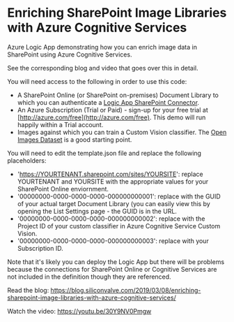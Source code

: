 # Enriching SharePoint Image Libraries with Azure Cognitive Services

Azure Logic App demonstrating how you can enrich image data in SharePoint using Azure Cognitive Services.

See the corresponding blog and video that goes over this in detail.

You will need access to the following in order to use this code:

- A SharePoint Online (or SharePoint on-premises) Document Library to which you can authenticate a [Logic App SharePoint Connector](https://docs.microsoft.com/en-us/azure/connectors/connectors-create-api-sharepoint).
- An Azure Subscription (Trial or Paid) - sign-up for your free trial at [http://azure.com/free](http://azure.com/free). This demo will run happily within a Trial account.
- Images against which you can train a Custom Vision classifier. The [Open Images Dataset](https://storage.googleapis.com/openimages/web/index.html) is a good starting point.

You will need to edit the template.json file and replace the following placeholders:

- 'https://YOURTENANT.sharepoint.com/sites/YOURSITE': replace YOURTENANT and YOURSITE with the appropriate values for your SharePoint Online enviornment.
- '00000000-0000-0000-0000-000000000001': replace with the GUID of your actual target Document Library (you can easily view this by opening the List Settings page - the GUID is in the URL.
- '00000000-0000-0000-0000-000000000002': replace with the Project ID of your custom classifier in Azure Cognitive Service Custom Vision.
- '00000000-0000-0000-0000-000000000003': replace with your Subscription ID.

Note that it's likely you can deploy the Logic App but there will be problems because the connections for SharePoint Online or Cognitive Services are not included in the definition though they are referenced.

Read the blog: https://blog.siliconvalve.com/2019/03/08/enriching-sharepoint-image-libraries-with-azure-cognitive-services/

Watch the video: https://youtu.be/30Y9NV0Pmgw
